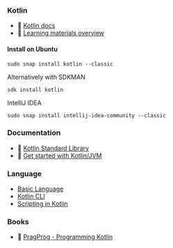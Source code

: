 ### Kotlin

* 🔗 [Kotlin docs﻿](https://kotlinlang.org/docs/home.html)
* 🔗 [Learning materials overview﻿](https://kotlinlang.org/docs/learning-materials-overview.html)

#### Install on Ubuntu

`sudo snap install kotlin --classic`

Alternatively with SDKMAN

`sdk install kotlin`

IntelliJ IDEA

`sudo snap install intellij-idea-community --classic`

### Documentation

* 🔗 [Kotlin Standard Library](https://kotlinlang.org/api/latest/jvm/stdlib/)
* 🔗 [Get started with Kotlin/JVM﻿](https://kotlinlang.org/docs/jvm-get-started.html)

### Language

* [Basic Language](./basics/basics.md)
* [Kotlin CLI](./cli/cli.md)
* [Scripting in Kotlin](./scripts/scripting.md)

### Books

* 🔗 [PragProg - Programming Kotlin](https://pragprog.com/titles/vskotlin/programming-kotlin/)
